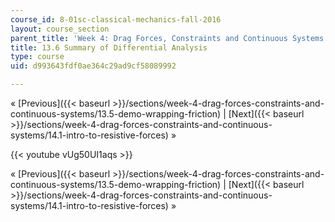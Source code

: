 ```yaml
---
course_id: 8-01sc-classical-mechanics-fall-2016
layout: course_section
parent_title: 'Week 4: Drag Forces, Constraints and Continuous Systems'
title: 13.6 Summary of Differential Analysis
type: course
uid: d993643fdf0ae364c29ad9cf58089992

---
```


« [Previous]({{< baseurl >}}/sections/week-4-drag-forces-constraints-and-continuous-systems/13.5-demo-wrapping-friction) | [Next]({{< baseurl >}}/sections/week-4-drag-forces-constraints-and-continuous-systems/14.1-intro-to-resistive-forces) »

{{< youtube vUg50UI1aqs >}}

« [Previous]({{< baseurl >}}/sections/week-4-drag-forces-constraints-and-continuous-systems/13.5-demo-wrapping-friction) | [Next]({{< baseurl >}}/sections/week-4-drag-forces-constraints-and-continuous-systems/14.1-intro-to-resistive-forces) »